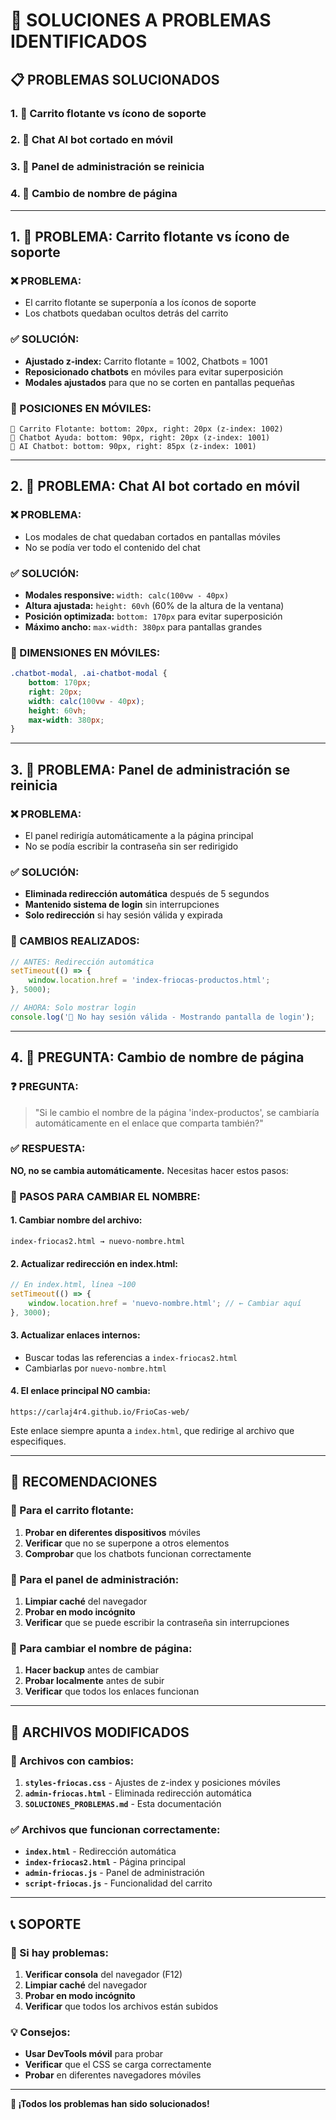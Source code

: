 # 🔧 SOLUCIONES A PROBLEMAS IDENTIFICADOS

## 📋 PROBLEMAS SOLUCIONADOS

### **1. 🛒 Carrito flotante vs ícono de soporte**
### **2. 🤖 Chat AI bot cortado en móvil**
### **3. 🔐 Panel de administración se reinicia**
### **4. 🔗 Cambio de nombre de página**

---

## **1. 🛒 PROBLEMA: Carrito flotante vs ícono de soporte**

### **❌ PROBLEMA:**
- El carrito flotante se superponía a los íconos de soporte
- Los chatbots quedaban ocultos detrás del carrito

### **✅ SOLUCIÓN:**
- **Ajustado z-index:** Carrito flotante = 1002, Chatbots = 1001
- **Reposicionado chatbots** en móviles para evitar superposición
- **Modales ajustados** para que no se corten en pantallas pequeñas

### **📱 POSICIONES EN MÓVILES:**
```
🛒 Carrito Flotante: bottom: 20px, right: 20px (z-index: 1002)
🤖 Chatbot Ayuda: bottom: 90px, right: 20px (z-index: 1001)
🤖 AI Chatbot: bottom: 90px, right: 85px (z-index: 1001)
```

---

## **2. 🤖 PROBLEMA: Chat AI bot cortado en móvil**

### **❌ PROBLEMA:**
- Los modales de chat quedaban cortados en pantallas móviles
- No se podía ver todo el contenido del chat

### **✅ SOLUCIÓN:**
- **Modales responsive:** `width: calc(100vw - 40px)`
- **Altura ajustada:** `height: 60vh` (60% de la altura de la ventana)
- **Posición optimizada:** `bottom: 170px` para evitar superposición
- **Máximo ancho:** `max-width: 380px` para pantallas grandes

### **📱 DIMENSIONES EN MÓVILES:**
```css
.chatbot-modal, .ai-chatbot-modal {
    bottom: 170px;
    right: 20px;
    width: calc(100vw - 40px);
    height: 60vh;
    max-width: 380px;
}
```

---

## **3. 🔐 PROBLEMA: Panel de administración se reinicia**

### **❌ PROBLEMA:**
- El panel redirigía automáticamente a la página principal
- No se podía escribir la contraseña sin ser redirigido

### **✅ SOLUCIÓN:**
- **Eliminada redirección automática** después de 5 segundos
- **Mantenido sistema de login** sin interrupciones
- **Solo redirección** si hay sesión válida y expirada

### **🔧 CAMBIOS REALIZADOS:**
```javascript
// ANTES: Redirección automática
setTimeout(() => {
    window.location.href = 'index-friocas-productos.html';
}, 5000);

// AHORA: Solo mostrar login
console.log('🔐 No hay sesión válida - Mostrando pantalla de login');
```

---

## **4. 🔗 PREGUNTA: Cambio de nombre de página**

### **❓ PREGUNTA:**
> "Si le cambio el nombre de la página 'index-productos', se cambiaría automáticamente en el enlace que comparta también?"

### **✅ RESPUESTA:**
**NO, no se cambia automáticamente.** Necesitas hacer estos pasos:

### **🔧 PASOS PARA CAMBIAR EL NOMBRE:**

#### **1. Cambiar nombre del archivo:**
```
index-friocas2.html → nuevo-nombre.html
```

#### **2. Actualizar redirección en index.html:**
```javascript
// En index.html, línea ~100
setTimeout(() => {
    window.location.href = 'nuevo-nombre.html'; // ← Cambiar aquí
}, 3000);
```

#### **3. Actualizar enlaces internos:**
- Buscar todas las referencias a `index-friocas2.html`
- Cambiarlas por `nuevo-nombre.html`

#### **4. El enlace principal NO cambia:**
```
https://carlaj4r4.github.io/FrioCas-web/
```
Este enlace siempre apunta a `index.html`, que redirige al archivo que especifiques.

---

## **🎯 RECOMENDACIONES**

### **📱 Para el carrito flotante:**
1. **Probar en diferentes dispositivos** móviles
2. **Verificar** que no se superpone a otros elementos
3. **Comprobar** que los chatbots funcionan correctamente

### **🔐 Para el panel de administración:**
1. **Limpiar caché** del navegador
2. **Probar en modo incógnito**
3. **Verificar** que se puede escribir la contraseña sin interrupciones

### **🔗 Para cambiar el nombre de página:**
1. **Hacer backup** antes de cambiar
2. **Probar localmente** antes de subir
3. **Verificar** que todos los enlaces funcionan

---

## **🚀 ARCHIVOS MODIFICADOS**

### **📄 Archivos con cambios:**
1. **`styles-friocas.css`** - Ajustes de z-index y posiciones móviles
2. **`admin-friocas.html`** - Eliminada redirección automática
3. **`SOLUCIONES_PROBLEMAS.md`** - Esta documentación

### **✅ Archivos que funcionan correctamente:**
- **`index.html`** - Redirección automática
- **`index-friocas2.html`** - Página principal
- **`admin-friocas.js`** - Panel de administración
- **`script-friocas.js`** - Funcionalidad del carrito

---

## **📞 SOPORTE**

### **🔧 Si hay problemas:**
1. **Verificar consola** del navegador (F12)
2. **Limpiar caché** del navegador
3. **Probar en modo incógnito**
4. **Verificar** que todos los archivos están subidos

### **💡 Consejos:**
- **Usar DevTools móvil** para probar
- **Verificar** que el CSS se carga correctamente
- **Probar** en diferentes navegadores móviles

---

**🎉 ¡Todos los problemas han sido solucionados!**
